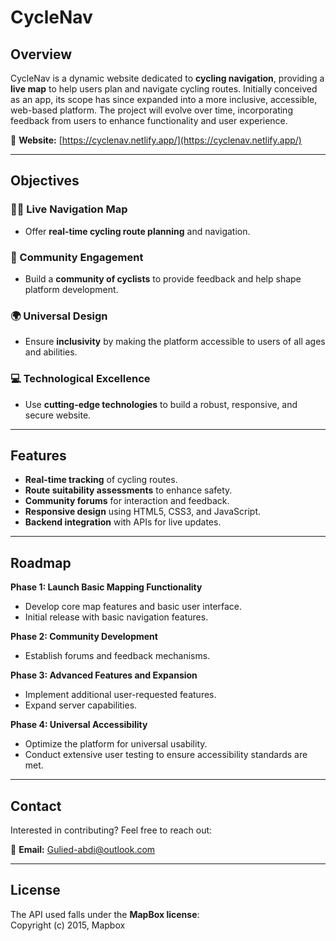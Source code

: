 # CycleNav

## Overview

CycleNav is a dynamic website dedicated to **cycling navigation**, providing a **live map** to help users plan and navigate cycling routes. Initially conceived as an app, its scope has since expanded into a more inclusive, accessible, web-based platform. The project will evolve over time, incorporating feedback from users to enhance functionality and user experience.

🔗 **Website:** [https://cyclenav.netlify.app/](https://cyclenav.netlify.app/)

---

## Objectives

### 🚴‍♂️ Live Navigation Map
- Offer **real-time cycling route planning** and navigation.

### 👥 Community Engagement
- Build a **community of cyclists** to provide feedback and help shape platform development.

### 🌍 Universal Design
- Ensure **inclusivity** by making the platform accessible to users of all ages and abilities.

### 💻 Technological Excellence
- Use **cutting-edge technologies** to build a robust, responsive, and secure website.

---

## Features

- **Real-time tracking** of cycling routes.
- **Route suitability assessments** to enhance safety.
- **Community forums** for interaction and feedback.
- **Responsive design** using HTML5, CSS3, and JavaScript.
- **Backend integration** with APIs for live updates.

---

## Roadmap

**Phase 1: Launch Basic Mapping Functionality**
- Develop core map features and basic user interface.
- Initial release with basic navigation features.

**Phase 2: Community Development**
- Establish forums and feedback mechanisms.

**Phase 3: Advanced Features and Expansion**
- Implement additional user-requested features.
- Expand server capabilities.

**Phase 4: Universal Accessibility**
- Optimize the platform for universal usability.
- Conduct extensive user testing to ensure accessibility standards are met.

---

## Contact

Interested in contributing? Feel free to reach out:

📧 **Email:** [Gulied-abdi@outlook.com](mailto:Gulied-abdi@outlook.com)

---

## License

The API used falls under the **MapBox license**:  
Copyright (c) 2015, Mapbox
